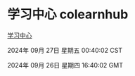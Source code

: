 # 学习中心 colearnhub
[学习中心](http://219.139.198.207:56308/colearnhub/)

2024年 09月 27日 星期五 00:40:02 CST

2024年 09月 26日 星期四 16:40:02 GMT
